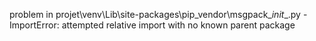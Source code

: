 problem in projet\venv\Lib\site-packages\pip\_vendor\msgpack\__init__.py - ImportError: attempted relative import with no known parent package
